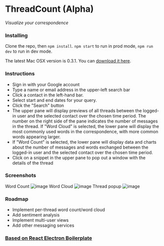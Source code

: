 # ThreadCount (Alpha)

_Visualize your correspondence_

### Installing

Clone the repo, then `npm install`. `npm start` to run in prod mode, `npm run dev` to run in dev mode.

The latest Mac OSX version is 0.3.1. You can [download it here](https://www.dropbox.com/s/qapqzsggixqqpza/ThreadCount-0.3.1.dmg?dl=0).

### Instructions

- Sign in with your Google account
- Type a name or email address in the upper-left search bar
- Click a contact in the left-hand bar.
- Select start and end dates for your query.
- Click the "Search" button
- The upper pane will display previews of all threads between the logged-in user and the selected contact over the chosen time period. The number on the right side of the pane indicates the number of messages in the thread. If "Word Cloud" is selected, the lower pane will display the most commonly used words in the correspondence, with more common words appearing larger.
- If "Word Count" is selected, the lower pane will display data and charts about the number of messages and words exchanged between the logged-in user and the selected contact over the chosen time period.
- Click on a snippet in the upper pane to pop out a window with the details of the thread

### Screenshots

Word Count
![image](https://i.imgur.com/FhAdV3Z.png)
Word Cloud
![image](https://i.imgur.com/C3uZ9NZ.png)
Thread popup
![image](https://i.imgur.com/sr2B3GD.png)


### Roadmap

- Implement per-thread word count/word cloud
- Add sentiment analysis
- Implement multi-user views
- Add other messaging services

### [Based on React Electron Boilerplate](https://github.com/chentsulin/electron-react-boilerplate)
